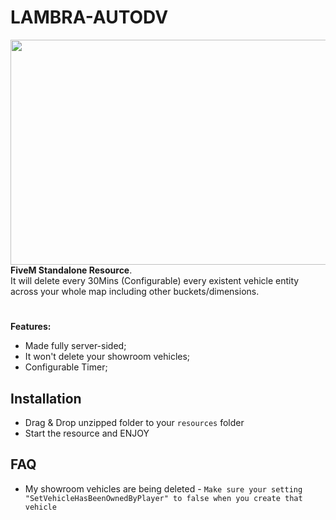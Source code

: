 # LAMBRA-AUTODV
<img src ="https://i.imgur.com/Cmd3LHo.png" width="640" height="360">
<b>FiveM Standalone Resource</b>.<br>
It will delete every 30Mins (Configurable) every existent vehicle entity across your whole map including other buckets/dimensions.

#

<b>Features:</b>
- Made fully server-sided;
- It won't delete your showroom vehicles;
- Configurable Timer;

## Installation
- Drag & Drop unzipped folder to your `resources` folder
- Start the resource and ENJOY

## FAQ
- My showroom vehicles are being deleted - `Make sure your setting "SetVehicleHasBeenOwnedByPlayer" to false when you create that vehicle`
